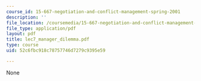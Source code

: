 ```yaml
---
course_id: 15-667-negotiation-and-conflict-management-spring-2001
description: ''
file_location: /coursemedia/15-667-negotiation-and-conflict-management-spring-2001/52c6fbc918c78757746d7279c9395e59_lec7_manager_dilemma.pdf
file_type: application/pdf
layout: pdf
title: lec7_manager_dilemma.pdf
type: course
uid: 52c6fbc918c78757746d7279c9395e59

---
```

None